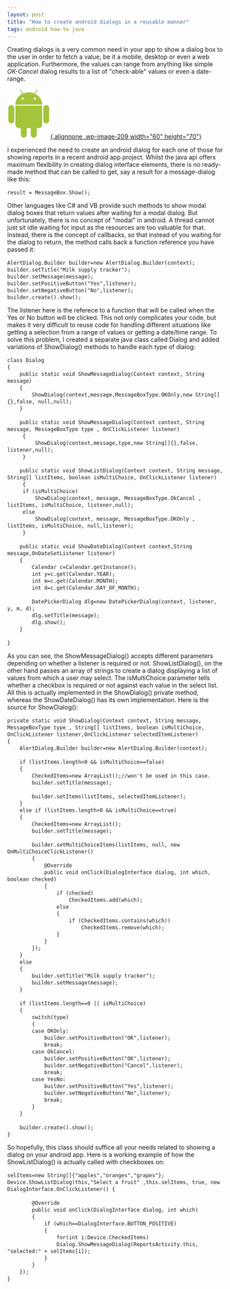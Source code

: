 ```yaml
---
layout: post
title: "How to create android dialogs in a reusable manner"
tags: android how-to java
---
```


Creating dialogs is a very common need in your app to show a dialog box to the user in order to fetch a value, be it a mobile, desktop or even a web application. Furthermore, the values can range from anything like simple *OK-Cancel* dialog results to a list of "check-able" values or even a date-range.<!--more-->

[![droid-man](/uploads/old/droid-man.png){.alignnone .wp-image-209 width="60" height="70"}](https://prahladyeri.github.io/uploads/old/droid-man.png)

I experienced the need to create an android dialog for each one of those for showing reports in a recent android app project. Whilst the java api offers maximum flexibility in creating dialog interface elements, there is no ready-made method that can be called to get, say a result for a message-dialog like this:

	result = MessageBox.Show();

Other languages like C\# and VB provide such methods to show modal dialog boxes that return values after waiting for a modal dialog. But unfortunately, there is no concept of "modal" in android. A thread cannot just sit idle waiting for input as the resources are too valuable for that. Instead, there is the concept of callbacks, so that instead of you waiting for the dialog to return, the method calls back a function reference you have passed it:

	AlertDialog.Builder builder=new AlertDialog.Builder(context);
	builder.setTitle("Milk supply tracker");
	builder.setMessage(message);
	builder.setPositiveButton("Yes",listener);
	builder.setNegativeButton("No",listener);
	builder.create().show();

The listener here is the referece to a function that will be called when the Yes or No button will be clicked. This not only complicates your code, but makes it very difficult to reuse code for handling different situations like getting a selection from a range of values or getting a date/time range. To solve this problem, I created a separate java class called Dialog and added variations of ShowDialog() methods to handle each type of dialog:

	class Dialog
	{
		public static void ShowMessageDialog(Context context, String message)
		{
			ShowDialog(context,message,MessageBoxType.OKOnly,new String[]{},false, null,null);
		}

		public static void ShowMessageDialog(Context context, String message, MessageBoxType type , OnClickListener listener)
		 {
			 ShowDialog(context,message,type,new String[]{},false, listener,null);
		 }

		public static void ShowListDialog(Context context, String message, String[] listItems, boolean isMultiChoice, OnClickListener listener)
		 {
		 if (isMultiChoice)
			 ShowDialog(context, message, MessageBoxType.OkCancel , listItems, isMultiChoice, listener,null);
		 else
			 ShowDialog(context, message, MessageBoxType.OKOnly , listItems, isMultiChoice, null,listener);
		 }

		public static void ShowDateDialog(Context context,String message,OnDateSetListener listener)
		{
			Calendar c=Calendar.getInstance();
			int y=c.get(Calendar.YEAR);
			int m=c.get(Calendar.MONTH);
			int d=c.get(Calendar.DAY_OF_MONTH);

			DatePickerDialog dlg=new DatePickerDialog(context, listener, y, m, d);
			dlg.setTitle(message);
			dlg.show();
		}

	}

As you can see, the ShowMessageDialog() accepts different parameters depending on whether a listener is required or not. ShowListDialog(), on the other hand passes an array of strings to create a dialog displaying a list of values from which a user may select. The isMultiChoice parameter tells whether a checkbox is required or not against each value in the select list. All this is actually implemented in the ShowDialog() private method, whereas the ShowDateDialog() has its own implementation. Here is the source for ShowDialog():

	private static void ShowDialog(Context context, String message, MessageBoxType type , String[] listItems, boolean isMultiChoice, OnClickListener listener,OnClickListener selectedItemListener)
	{
		AlertDialog.Builder builder=new AlertDialog.Builder(context);

		if (listItems.length>0 && isMultiChoice==false)
		{
			CheckedItems=new ArrayList();//won't be used in this case.
			builder.setTitle(message);

			builder.setItems(listItems, selectedItemListener);
		}
		else if (listItems.length>0 && isMultiChoice==true)
		{
			CheckedItems=new ArrayList();
			builder.setTitle(message);

			builder.setMultiChoiceItems(listItems, null, new OnMultiChoiceClickListener() 
			{
				@Override
				public void onClick(DialogInterface dialog, int which, boolean checked) 
				{
					if (checked)
						CheckedItems.add(which);
					else
					{
						if (CheckedItems.contains(which))
							CheckedItems.remove(which);
					}
				}
			});
		}
		else
		{
			builder.setTitle("Milk supply tracker");
			builder.setMessage(message);
		}

		if (listItems.length==0 || isMultiChoice)
		{
			switch(type)
			{
			case OKOnly:
				builder.setPositiveButton("OK",listener);
				break;
			case OkCancel:
				builder.setPositiveButton("OK",listener);
				builder.setNegativeButton("Cancel",listener);
				break;
			case YesNo:
				builder.setPositiveButton("Yes",listener);
				builder.setNegativeButton("No",listener);
				break;
			}           
		}

		builder.create().show();
	}

So hopefully, this class should suffice all your needs related to showing a dialog on your android app. Here is a working example of how the ShowListDialog() is actually called with checkboxes on:

	selItems=new String[]{"apples","oranges","grapes"};
	Device.ShowListDialog(this,"Select a fruit" ,this.selItems, true, new DialogInterface.OnClickListener() {

			@Override
			public void onClick(DialogInterface dialog, int which) 
			{
				if (which==DialogInterface.BUTTON_POSITIVE)
				{
					for(int i:Device.CheckedItems)
					Dialog.ShowMessageDialog(ReportsActivity.this, "selected:" + selItems[i]);
				}
			}
		});
	}

 
